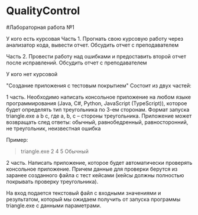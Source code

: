 # QualityControl

#Лабораторная работа №1

У кого есть курсовая
Часть 1.
Прогнать свою курсовую работу через анализатор кода, вывести отчет. Обсудить отчет с преподавателем

Часть 2.
Провести работу над ошибками и предоставить второй отчет после исправлений. Обсудить отчет с преподавателем



У кого нет курсовой

"Создание приложения с тестовым покрытием"
Состоит из двух частей:

1 часть. 
Необходимо написать консольное приложение на любом языке программирования (Java, C#, Python, JavaScript (TypeScript)), которое будет определять тип треугольника по 3-ем сторонам. Формат запуска triangle.exe a b c, где a, b, c – стороны треугольника. Приложение может возвращать след ответы: обычный, равнобедренный, равносторонний, не треугольник, неизвестная ошибка

Пример:
> triangle.exe 2 4 5
> Обычный

2 часть. 
Написать приложение, которое будет автоматически проверять консольное приложение. Причем данные для проверки берутся из заранее созданного файла с тест кейсами (кейсы должны полностью покрывать проверку треугольника).

На вход подается текстовый файл с входными значениями и результатом, который мы ожидаем получить от запуска программы triangle.exe с данными параметрами.
